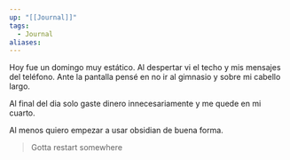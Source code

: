 ```yaml
---
up: "[[Journal]]"
tags:
  - Journal
aliases:
---
```

Hoy fue un domingo muy estático. Al despertar vi el techo y mis mensajes del teléfono. Ante la pantalla pensé en no ir al gimnasio y sobre mi cabello largo.

Al final del dia solo gaste dinero innecesariamente y me quede en mi cuarto.

Al menos quiero empezar a usar obsidian de buena forma.
>Gotta restart somewhere